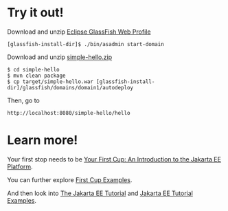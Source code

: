 
# Try it out!

Download and unzip [Eclipse GlassFish Web Profile](https://www.eclipse.org/downloads/download.php?file=/glassfish/web-5.1.0.zip)

```
[glassfish-install-dir]$ ./bin/asadmin start-domain
```

Download and unzip [simple-hello.zip](samples/simple-hello.zip)

```
$ cd simple-hello
$ mvn clean package
$ cp target/simple-hello.war [glassfish-install-dir]/glassfish/domains/domain1/autodeploy
```

Then, go to 

```
http://localhost:8080/simple-hello/hello
```

# Learn more!

Your first stop needs to be [Your First Cup: An Introduction to the Jakarta EE Platform](https://eclipse-ee4j.github.io/jakartaee-firstcup/).

You can further explore [First Cup Examples](https://github.com/eclipse-ee4j/jakartaee-firstcup-examples).

And then look into [The Jakarta EE Tutorial](https://eclipse-ee4j.github.io/jakartaee-tutorial/toc.html) and [Jakarta EE Tutorial Examples](https://github.com/eclipse-ee4j/jakartaee-tutorial-examples).
